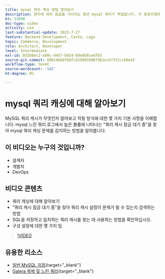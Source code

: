 ```yaml
---
title: mysql 쿼리 캐싱 방법 알아보기
description: 경우에 따라 잠금을 기다리는 동안 mysql 쿼리가 백업됩니다. 이 튜토리얼에서는 쿼리 캐싱의 정의와 문제가 있는 경우 설정에 대한 몇 가지 권장 사항을 설명합니다.
kt: 13690
doc-type: video
activity: use
last-substantial-update: 2023-7-27
feature: Backend Development, Cache, Logs
topic: Commerce, Development
role: Architect, Developer
level: Intermediate
exl-id: 8d3b0ec2-e80c-4457-b924-69e8b8cedf03
source-git-commit: 608196b8f68fcd299059907981ec673f2cc60e42
workflow-type: tm+mt
source-wordcount: '142'
ht-degree: 0%

---
```


# mysql 쿼리 캐싱에 대해 알아보기

MySQL 쿼리 캐시가 무엇인지 알아보고 작동 방식에 대한 몇 가지 기본 사항을 이해합니다. mysql 느린 쿼리 로그에서 높은 볼륨에 나타나는 &quot;쿼리 캐시 잠금 대기 중&quot;을 찾아 mysql 쿼리 캐싱 문제를 감지하는 방법을 알아봅니다.

## 이 비디오는 누구의 것입니까?

- 설계자
- 개발자
- DevOps

## 비디오 콘텐츠

- 쿼리 캐싱에 대해 알아보기
- &quot;쿼리 캐시 잠금 대기 중&quot;을 찾아 쿼리 캐시 설정이 문제가 될 수 있는지 검색하는 방법
- SQL을 저장하고 일치하는 쿼리 캐시를 찾는 데 사용하는 방법을 확인하십시오.
- 구성 설정에 대한 몇 가지 팁

>[!VIDEO](https://video.tv.adobe.com/v/3422015?learn=on)

## 유용한 리소스

- [일반 MySQL 지침](https://experienceleague.adobe.com/docs/commerce-operations/installation-guide/prerequisites/database-server/mysql.html?lang=ko){target="_blank"}
- [Galera 복제 및 느린 쿼리](https://experienceleague.adobe.com/docs/commerce-learn/tutorials/backend-development/galera-db-slow-replication.html?lang=ko){target="_blank"}
